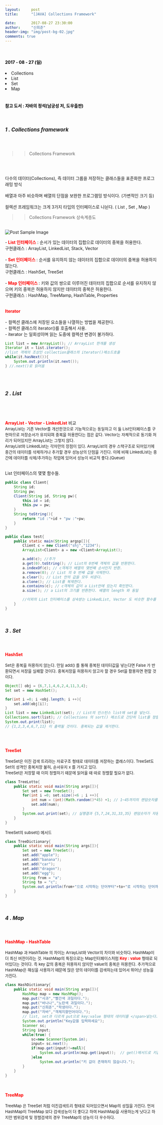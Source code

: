 ```yaml
---
layout:     post
title:      "[JAVA] Collections Framework"

date:       2017-08-27 23:30:00
author:     "신희준"
header-img: "img/post-bg-02.jpg"
comments: true
---
```


<head>
 <meta name="robots" content="index,follow">
 </head>
 <head>
  <meta name="description" content="자바의 정석책을 참고하여 요약한 JAVA 컬렉션 프레임워크(Collections, List, Set, Map 자료구조)">
  </head>

  <head>
   <meta property="og:type" content="website">
   <meta property="og:title" content="JAVA 컬렉션 프레임워크">
   <meta property="og:description" content="자바의 정석책을 참고하여 요약한 JAVA 컬렉션(Collections framework) 프레임워크">
   <meta property="og:url" content="http://shj7242.github.io/2017/08/27/JAVA8/">

   <meta name="twitter:card" content="summary">
    <meta name="twitter:title" content="JAVA 컬렉션 프레임워크">
    <meta name="twitter:description" content="자바의 정석책을 참고하여 요약한 JAVA 컬렉션(Collections framework) 프레임워크">
    <meta name="FACEBOOK:domain" content="http://shj7242.github.io/2017/08/27/JAVA8/">
    <meta name="facebook:card" content="summary">
     <meta name="facebook:title" content="JAVA 컬렉션 프레임워크">
     <meta name="facebook:description" content="자바의 정석책을 참고하여 요약한 JAVA 컬렉션(Collections framework) 프레임워크">
     <meta name="facebook:domain" content="http://shj7242.github.io/2017/08/27/JAVA8/">


   </head>





<br>
<H4 style ="font-weight:bold; color : black">2017 - 08 - 27 (일)</H4>

<li>Collections</li>
<li>List</li>
<li>Set</li>
<li>Map</li>
<br>
<H4 style ="font-weight:bold; color:black;">참고 도서 : 자바의 정석(남궁성 저, 도우출판)</H4>
<br>

<h5 style = "font-size: 17px; font-weight : bold;">1 . Collections framework</h5>
<br>

>>Collections Framework

<br><br>
<p>다수의 데이터(Collections), 즉 데이터 그룹을 저장하는 클래스들을 표준화한 프로그래밍 방식<br><br>
배열과 아주 비슷하며 배열의 단점을 보완한 프로그램밍 방식이다. (가변적인 크기 등)
<br><br>
컬렉션 프레임워크는 크게 3가지 타입의 인터페이스로 나뉜다. ( List , Set , Map )
</p>

>>Collections Framework 상속계층도

<br>
<img src="{{ site.baseurl }}/img/collection.jpg" alt="Post Sample Image">
<br>
<p>
-<b style="color:red;"> List 인터페이스</b> : 순서가 있는 데이터의 집합으로 데이터의 중복을 허용한다.<br>
구현클래스 : ArrayList, LinkedList, Stack, Vector
<br><br>
-<b style="color:red;"> Set 인터페이스 </b>: 순서를 유지하지 않는 데이터의 집합으로 데이터의 중복을 허용하지 않는다.<br>
구현클래스 : HashSet, TreeSet
<br><br>
-<b style="color:red;"> Map 인터페이스 </b>: 키와 값의 쌍으로 이루어진 데이터의 집합으로 순서를 유지하지 않으며 키의 중복은 허용하지 않지만 데이터의 중복은 허용한다.
<br> 구현클래스 : HashMap, TreeMamp, HashTable, Properties
<br><br><br>
<b style="color:red;">Iterator</b><br><br>
- 컬렉션 클래스에 저장된 요소들을 나열하는 방법을 제공한다. <br>
- 컬렉션 클래스의 iterator()를 호출해서 사용.<br>
- iterator 는 일회성이며 읽는 도중에 컬렉션 변경이 불가하다.<br>
</p>

~~~java
List list = new ArrayList(); // ArrayList 한개를 생성
Iterator it = list.iterator();
//list 객체의 조상인 collection클래스의 iterator()메소드호출
while(it.hasNext()){  
	System.out.println(it.next());
} //.next()로 읽어옴
~~~

<br><br>
<h5 style = "font-size: 17px; font-weight : bold;">2 . List</h5>

<br><br>
<p>
<b style="color:red;">ArrayList - Vector - LinkedList</b> 비교

<br>
<span style="font-size:13px;">
ArrayList는 기존 Vector를 개선한것으로 기능적으로는 동일하고 이 둘 List인터페이스를 구현하므로 저장순서가 유지되며 중복을 허용한다는 점은 같다. Vector는 자체적으로 동기화 처리가 되어있지만 ArrayList는 그렇지 않다.
</span>
<br>
<span style="font-size:13px;">
ArrayList와 LinkedList는 각자만의 장점이 있다. ArrayList의 경우 스택구조로 되어있기에 중간의 데이터를 삭제하거나 추가할 경우 성능상의 단점을 가진다. 이에 비해 LinkedList는 중간에 데이터를 삭제/추가하는 작업에 있어서 성능이 비교적 좋다.(Queue)
</span>
<br><br>

List 인터페이스의 몇몇 함수들.
</p>

~~~java
public class Client{
	String id;
	String pw;
	Client(String id, String pw){
		this.id = id;
		this.pw = pw;
	}
	String toString(){
		return "id :"+id + "pw :"+pw;
	}
}

public class test{
	public static main(String argsp[]){
		Client c = new Client("shj","1234");
		ArrayList<Client> a = new <Client>ArrayList();

		a.add(c); //추가
		a.get(0).toString(); // List의 0번째 객체의 값을 반환한다.
		a.indexOf(c); // c객체가 배열의 몇번째 순서인지 반환.
		a.remove(0); // List 의 0 번째 값을 삭제한다.
		a.clear(); // List 안의 값을 모두 비운다.
		a.clone(); // List를 복제한다.
		a.contains(c); // c객체의 값이 a List안에 있는지 확인한다.
		a.size(); // a List의 크기를 반환한다. 배열의 length 와 동일

		//이외의 List 인터페이스를 상속받는 LinkedList, Vector 도 비슷한 함수를 가진다.
	}
}
~~~

<br>
<h5 style = "font-size: 17px; font-weight : bold;">3 . Set</h5>
<br>

<p>
<b style="color:red;">HashSet</b>
<br><br>
<span style="font-size:13px;"> Set은 중복을 허용하지 않는다. 만일 add() 를 통해 중복된 데이터값을 넣는다면 False 가 반환되면서 저장을 실패할 것이다. 중복저장을 허용하지 않고자 할 경우 Set을 활용하면 편할 것이다.</span>
</p>

~~~java
Object[] obj = {6,7,1,4,6,2,4,11,3,4};
Set set = new HashSet();

for(int i =0; i <obj.length; i ++){
	set.add(obj[i]);
}
List list = new LinkedList(set); // List의 인스턴스 list에 set을 넣는다.
Collections.sort(list); // Collections 의 sort() 메소드로 간단히 list를 정렬한다.
System.out.print(list);  
// {1,2,3,4,6,7,11} 이 출력될 것이다. 중복되는 값을 제거한다.
~~~

<br><br>
<p>
<b style="color:red;">TreeSet</b>
<br><br>
<span style="font-size:13px;"> TreeSet은 이진 검색 트리라는 자료구조 형태로 데이터를 저장하는 클래스이다. TreeSet도 Set의 성격인 중복저장 불허, 순서유지 x 를 가지고 있다. <br>
TreeSet은 저장할 때 이미 정렬하기 때문에 읽어올 때 따로 정렬할 필요가 없다.</span>
</p>

~~~java
class TreeLotto{
	public static void main(String args[]){
		Set set = new TreeSet();
		for(int i =0; set.size()<6 ; i ++){
			int num = (int)(Math.random()*45) +1; // 1~45까지의 랜덤숫자를 num 변수에 넣는다.
			set.add(num);
		}
		System.out.print(set); // 실행결과 {5,7,24,31,33,35} 랜덤숫자가 자동으로 정렬해서 출력
	}
}
~~~

<p>
<span style="font-size:13px;"> TreeSet의 subset() 메서드</span></p>
</p>

~~~java
class TreeDictionary{
	public static void main(String args[]){
		Set set = new TreeSet();
		set.add("apple");
		set.add("banana");
		set.add("car");
		set.add("dragon");
		set.add("egg");
		String from = "a";
		String to = "c";
		System.out.println(from+"으로 시작하는 단어부터"+to+"로 시작하는 단어까지 검색"+set.subSet(from,to)); //a로 시작하는 단어부터 c로시작하는 단어를 검색해서 자른다.
	}
}
~~~

<br>
<h5 style = "font-size: 17px; font-weight : bold;">4 . Map</h5>
<br>

<p>
<b style="color:red">HashMap - HashTable</b>
<br><br>
<span style="font-size:13px;"> HashMap 과 HashTable 의 차이는 ArrayList와 Vector의 차이와 비슷하다. HashMap이 더 최신 버전이라는 것. HashMap의 특징으로는 Map인터페이스처럼 <b style ="color:red;">Key : value</b> 형태로 되어있다는 것이다. 즉 key 값의 중복은 허용하지 않지만 value의 중복은 허용한다. 추가적으로 HashMap은 해싱을 사용하기 때문에 많은 양의 데이터를 검색하는데 있어서 뛰어난 성능을 가진다.</span></p>

~~~java
class HashDictionary{
	public static void main(String args[]){
		HashMap map = new HashMap();
		map.put("사과","빨간색 과일이다.");
		map.put("바나나","노란색 과일이다.");
		map.put("신희준","학생이다.");
		map.put("자바","객체지향언어이다.");  
		// list, set과 다르게 put으로 key:value 형태의 데이터를 </span>넣는다.
		System.out.println("Key값을 입력하세요");
		Scanner sc;
		String input;
		while(true) {
			sc=new Scanner(System.in);
			input= sc.next();
			if(map.get(input)!=null){
				System.out.println(map.get(input));  // get()메서드로 키값에 맞는 value 값을 가져온다.
			}else
				System.out.println("키 값이 존재하지 않습니다.");
		}		
	}
}
~~~

<p>
<br><br>
<b style="color:red">TreeMap</b>
<br><br>
<span style="font-size:13px;"> TreeMap 은 TreeSet 처럼 이진검색트리 형태로 되어있으면서 Map의 성질을 가진다. 먼저 HashMap이 TreeMap 보다 검색성능이 더 좋다고 하여 HashMap을 사용하는게 낫다고 하지만 범위검색 및 정렬검색의 경우 TreeMap의 성능이 더 우수하다.</span></p>
